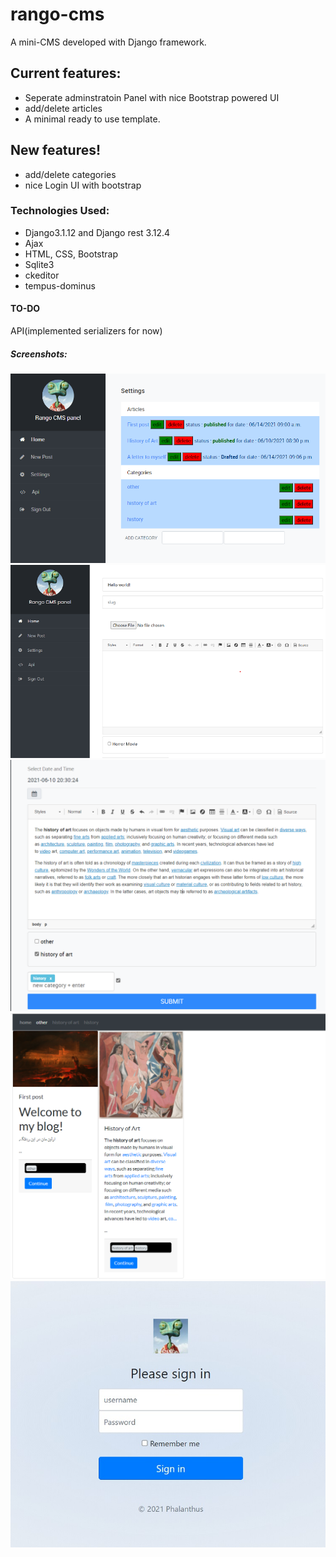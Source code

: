 # rango-cms

A mini-CMS developed with Django framework.

## Current features:
- Seperate adminstratoin Panel with nice Bootstrap powered UI
- add/delete articles
- A minimal ready to use template.
## New features!
- add/delete categories
- nice Login UI with bootstrap

### Technologies Used:
- Django3.1.12 and Django rest 3.12.4
- Ajax
- HTML, CSS, Bootstrap
- Sqlite3
- ckeditor
- tempus-dominus

#### TO-DO
API(implemented serializers for now)

##### Screenshots:

![panel](/screenshots/panel.png?raw=true)
![panel](/screenshots/panel2.png?raw=true)
![panel](/screenshots/panel3.png?raw=true)
![panel](/screenshots/post.png?raw=true)
![login](/screenshots/login.jpg?raw=true)
